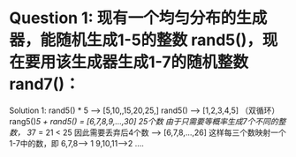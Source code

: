 # Question 1: 现有一个均匀分布的生成器，能随机生成1-5的整数 rand5()，现在要用该生成器生成1-7的随机整数 rand7()：
  Solution 1: rand5() * 5 --> [5,10,,15,20,25,]    rand5() --> [1,2,3,4,5]  （双循环）
  rang5()*5 + rand5() = [6,7,8,9,...,30]   25个数
  由于只需要等概率生成7个不同的整数， 3*7 = 21 < 25   因此需要丢弃后4个数 --> [6,7,8,...,26]  这样每三个数映射一个1-7中的数，即 6,7,8--> 1    9,10,11-->2   ....  
              
